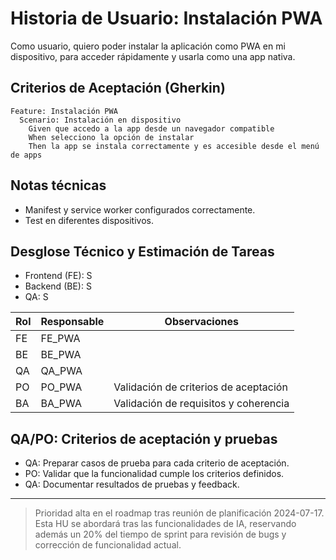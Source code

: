 # Historia de Usuario: Instalación PWA

Como usuario,
quiero poder instalar la aplicación como PWA en mi dispositivo,
para acceder rápidamente y usarla como una app nativa.

## Criterios de Aceptación (Gherkin)

```gherkin
Feature: Instalación PWA
  Scenario: Instalación en dispositivo
    Given que accedo a la app desde un navegador compatible
    When selecciono la opción de instalar
    Then la app se instala correctamente y es accesible desde el menú de apps
```

## Notas técnicas
- Manifest y service worker configurados correctamente.
- Test en diferentes dispositivos.

## Desglose Técnico y Estimación de Tareas

- Frontend (FE): S
- Backend (BE): S
- QA: S

| Rol  | Responsable | Observaciones |
|------|-------------|--------------|
| FE   | FE_PWA   |              |
| BE   | BE_PWA   |              |
| QA   | QA_PWA   |              |
| PO   | PO_PWA   | Validación de criterios de aceptación |
| BA   | BA_PWA   | Validación de requisitos y coherencia |

## QA/PO: Criterios de aceptación y pruebas

- QA: Preparar casos de prueba para cada criterio de aceptación.
- PO: Validar que la funcionalidad cumple los criterios definidos.
- QA: Documentar resultados de pruebas y feedback.

---

> Prioridad alta en el roadmap tras reunión de planificación 2024-07-17. Esta HU se abordará tras las funcionalidades de IA, reservando además un 20% del tiempo de sprint para revisión de bugs y corrección de funcionalidad actual.

